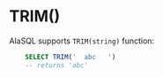 # TRIM()

AlaSQL supports ```TRIM(string)``` function:
```sql
    SELECT TRIM('  abc   ')
    -- returns 'abc'
```
